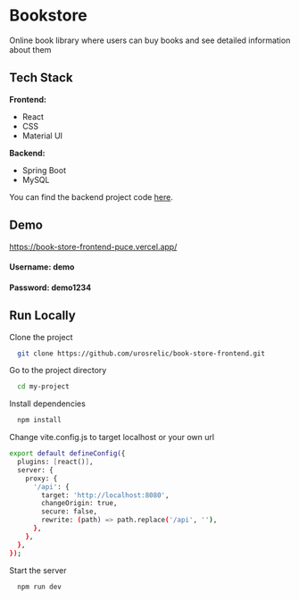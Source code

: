 # Bookstore

Online book library where users can buy books and see detailed information about them

## Tech Stack

**Frontend:**

- React
- CSS
- Material UI

**Backend:**

- Spring Boot
- MySQL

You can find the backend project code [here](https://github.com/urosrelic/book-store-backend).

## Demo

https://book-store-frontend-puce.vercel.app/

#### Username: demo

#### Password: demo1234

## Run Locally

Clone the project

```bash
  git clone https://github.com/urosrelic/book-store-frontend.git
```

Go to the project directory

```bash
  cd my-project
```

Install dependencies

```bash
  npm install
```

Change vite.config.js to target localhost or your own url

```bash
export default defineConfig({
  plugins: [react()],
  server: {
    proxy: {
      '/api': {
        target: 'http://localhost:8080',
        changeOrigin: true,
        secure: false,
        rewrite: (path) => path.replace('/api', ''),
      },
    },
  },
});
```

Start the server

```bash
  npm run dev
```
